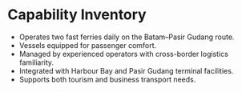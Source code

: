 # Capability Inventory

- Operates two fast ferries daily on the Batam–Pasir Gudang route.
- Vessels equipped for passenger comfort.
- Managed by experienced operators with cross-border logistics familiarity.
- Integrated with Harbour Bay and Pasir Gudang terminal facilities.
- Supports both tourism and business transport needs.
